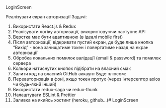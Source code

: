 LoginScreen

Реалізувати екран авторизації
Задачі:
1) Використати React.js & Redux
2) Реалізувати логіку авторизації, використовуючи наступне АРІ
3) Верстка має бути адаптивною (в ідеалі mobile first)
4) Після авторизації, відкривати пустий екран, де буде лише кнопка “Вихід” - вона
зачищатиме токен і повертатиме назад на екран авторизації
5) Обробка локальних помилок валідації (email & password) та помилок сервера
6) Кольори натиснутих кнопок підібрати на власний смак
7) Залити код на власний GitHub аккаунт
Буде плюсом:
1) Переавторизація в фоні, якщо токен протух (через інтерсептор axios чи
будь-який інший)
2) Використати redux-saga чи redux-thunk
3) Налаштувати ESLint & Prettier
4) Заливка на якийсь хостинг (heroku, github…)# LoginScreen
